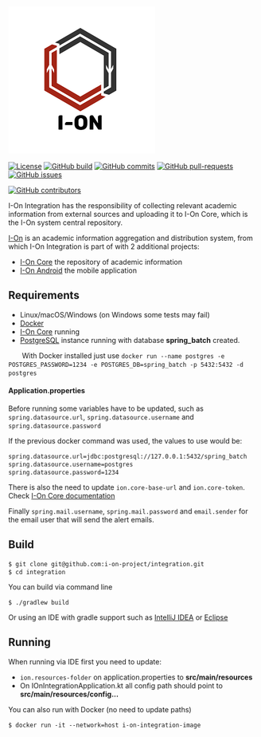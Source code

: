 [![ionproject.org](https://raw.githubusercontent.com/i-on-project/integration/master/img/i-on_logo.png)](https://www.ionproject.org)

[![License](https://img.shields.io/github/license/i-on-project/integration)](https://github.com/i-on-project/integration/blob/master/LICENSE)
[![GitHub build](https://img.shields.io/github/workflow/status/i-on-project/integration/I-On%20Integration%20Staging)](https://github.com/i-on-project/integration/actions?query=branch%3Amaster)
[![GitHub commits](https://img.shields.io/github/last-commit/i-on-project/integration)](https://github.com/i-on-project/integration/commits/master)
[![GitHub pull-requests](https://img.shields.io/github/issues-pr/i-on-project/integration)](https://github.com/i-on-project/integration/pull/)
[![GitHub issues](https://img.shields.io/github/issues/i-on-project/integration)](https://github.com/i-on-project/integration/issues/)

[![GitHub contributors](https://img.shields.io/github/contributors/i-on-project/integration)](https://github.com/i-on-project/integration/graphs/contributors/)

I-On Integration has the responsibility of collecting relevant academic information from external sources and uploading it to I-On Core, which is the I-On system central repository.

[I-On](https://github.com/i-on-project) is an academic information aggregation and distribution system, from which I-On Integration is part of with 2 additional projects:

* [I-On Core](https://github.com/i-on-project/core) the repository of academic information
* [I-On Android](https://github.com/i-on-project/android) the mobile application

## Requirements

* Linux/macOS/Windows (on Windows some tests may fail)
* [Docker](https://www.docker.com/)
* [I-On Core](https://github.com/i-on-project/core/blob/master/README.md#running) running
* [PostgreSQL](https://www.postgresql.org/) instance running with database **spring_batch** created. 

&nbsp;&nbsp;&nbsp;&nbsp;&nbsp;&nbsp;&nbsp;With Docker installed just use `docker run --name postgres -e POSTGRES_PASSWORD=1234 -e POSTGRES_DB=spring_batch -p 5432:5432 -d postgres`

#### Application.properties

Before running some variables have to be updated, such as `spring.datasource.url`, `spring.datasource.username` and `spring.datasource.password`

If the previous docker command was used, the values to use would be:
```
spring.datasource.url=jdbc:postgresql://127.0.0.1:5432/spring_batch
spring.datasource.username=postgres
spring.datasource.password=1234 
```

There is also the need to update `ion.core-base-url` and `ion.core-token`. Check [I-On Core documentation](https://github.com/i-on-project/core/blob/master/README.md)

Finally `spring.mail.username`, `spring.mail.password` and `email.sender` for the email user that will send the alert emails.

## Build

    $ git clone git@github.com:i-on-project/integration.git
    $ cd integration
    
You can build via command line

    $ ./gradlew build
    
Or using an IDE with gradle support such as [IntelliJ IDEA](https://www.jetbrains.com/idea/) or [Eclipse](https://www.eclipse.org/ide/)
    
## Running

When running via IDE first you need to update:

* `ion.resources-folder` on application.properties to **src/main/resources**
* On IOnIntegrationApplication.kt all config path should point to **src/main/resources/config...**

You can also run with Docker (no need to update paths)

    $ docker run -it --network=host i-on-integration-image